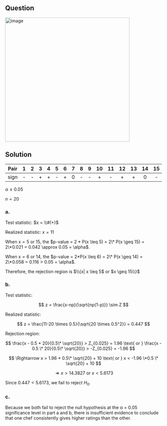 ## Question

<img width="400" alt="image" src="https://github.com/user-attachments/assets/263863d4-2571-4d91-a071-20e161b45736"  />

## Solution

|Pair| 1 | 2 | 3 | 4 | 5 | 6 | 7 | 8 | 9 | 10| 11| 12| 13| 14| 15| 16| 17| 18| 19| 20| 21| 22|
|:--:|:-:|:-:|:-:|:-:|:-:|:-:|:-:|:-:|:-:|:-:|:-:|:-:|:-:|:-:|:-:|:-:|:-:|:-:|:-:|:-:|:-:|:-:|
|sign| - | - | + | + | - | + | 0 | - | - | + | - | + | + | 0 | - | - | + | - | + | + | + | + | 
  
$\alpha \leq 0.05$

$n = 20$    

### a.

Test statistic: $x = \\#(+)$


Realized statistic: $x = 11$

When $x = 5 \text{ or } 15$, the $p-value = 2 * P(x \leq 5) = 2\* P(x \geq 15) = 2\*0.021 = 0.042 \approx 0.05 = \alpha$.  

When $x = 6 \text{ or } 14$, the $p-value = 2*P(x \leq 6) = 2\* P(x \geq 14) = 2\*0.058 = 0.116 > 0.05 = \alpha$.  

Therefore, the rejection region is $\\{x| x \leq 5$ or $x \geq 15\\}$

### b.

Test statistic: 

$$
z = \frac{x-np}{\sqrt{np(1-p)}} \sim Z
$$

Realized statistic: 

$$
z = \frac{11-20 \times 0.5}{\sqrt{20 \times 0.5^2}} = 0.447
$$
  
Rejection region: 

$$
\frac{x - 0.5 * 20}{0.5\* \sqrt{20}} > Z_{0.025} = 1.96  \text{ or }  \frac{x - 0.5 \* 20}{0.5\* \sqrt{20}} > -Z_{0.025} = -1.96
$$

$$
\Rightarrow x > 1.96 * 0.5\* \sqrt{20} + 10 \text{ or } x < -1.96 \*0.5 \* \sqrt{20} + 10
$$

$$
\Rightarrow x > 14.3827 \text{ or } x < 5.6173
$$

Since $0.447 < 5.6173$, we fail to reject $H_0$.

### c.

Because we both fail to reject the null hypothesis at the α = 0.05 significance level in part a and b, there is insufficient evidence to conclude that one chef consistently gives higher ratings than the other.
